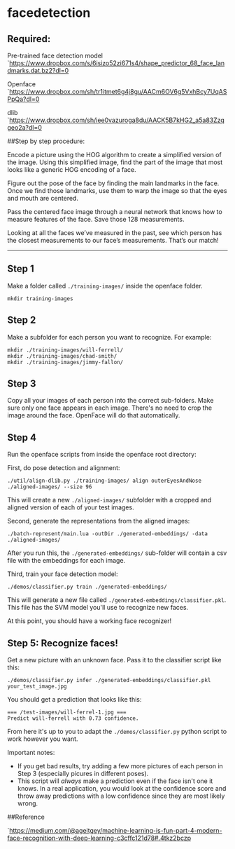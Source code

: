 # facedetection

## Required:
Pre-trained face detection model 
`https://www.dropbox.com/s/6isizo52zi671s4/shape_predictor_68_face_landmarks.dat.bz2?dl=0

Openface
`https://www.dropbox.com/sh/tr1itmet6g4j8gu/AACm6OV6g5VxhBcy7UqASPpQa?dl=0

dlib
`https://www.dropbox.com/sh/iee0vazuroga8du/AACK5B7kHG2_a5a83Zzqgeo2a?dl=0

##Step by step procedure:

Encode a picture using the HOG algorithm to create a simplified version of the image. Using this simplified image, find the part of the image that most looks like a generic HOG encoding of a face.

Figure out the pose of the face by finding the main landmarks in the face. Once we find those landmarks, use them to warp the image so that the eyes and mouth are centered.

Pass the centered face image through a neural network that knows how to measure features of the face. Save those 128 measurements.

Looking at all the faces we’ve measured in the past, see which person has the closest measurements to our face’s measurements. That’s our match!

--------------------------------------------------------------------
## Step 1

Make a folder called `./training-images/` inside the openface folder.

```
mkdir training-images
```

## Step 2 

Make a subfolder for each person you want to recognize. For example:

```
mkdir ./training-images/will-ferrell/
mkdir ./training-images/chad-smith/
mkdir ./training-images/jimmy-fallon/
```

## Step 3 

Copy all your images of each person into the correct sub-folders. Make sure only one face appears in each image. There's no need to crop the image around the face. OpenFace will do that automatically.

## Step 4

Run the openface scripts from inside the openface root directory:

First, do pose detection and alignment:

`./util/align-dlib.py ./training-images/ align outerEyesAndNose ./aligned-images/ --size 96`

This will create a new `./aligned-images/` subfolder with a cropped and aligned version of each of your test images.

Second, generate the representations from the aligned images:

`./batch-represent/main.lua -outDir ./generated-embeddings/ -data ./aligned-images/`

After you run this, the `./generated-embeddings/` sub-folder will contain a csv file with the embeddings for each image.

Third, train your face detection model:

`./demos/classifier.py train ./generated-embeddings/`

This will generate a new file called `./generated-embeddings/classifier.pkl`. This file has the SVM model you'll use to recognize
new faces.

At this point, you should have a working face recognizer!

## Step 5: Recognize faces!

Get a new picture with an unknown face. Pass it to the classifier script like this:

`./demos/classifier.py infer ./generated-embeddings/classifier.pkl your_test_image.jpg`

You should get a prediction that looks like this:

```
=== /test-images/will-ferrel-1.jpg ===
Predict will-ferrell with 0.73 confidence.
```

From here it's up to you to adapt the `./demos/classifier.py` python script to work however you want.

Important notes:
* If you get bad results, try adding a few more pictures of each person in Step 3 (especially picures in different poses).
* This script will _always_ make a prediction even if the face isn't one it knows. In a real application, you would look at the confidence score and throw away predictions with a low confidence since they are most likely wrong.

##Reference

`https://medium.com/@ageitgey/machine-learning-is-fun-part-4-modern-face-recognition-with-deep-learning-c3cffc121d78#.4tkz2bczp
